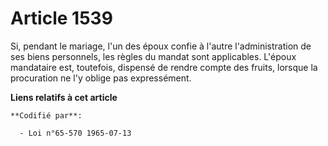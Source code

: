 # Article 1539

Si, pendant le mariage, l'un des époux confie à l'autre l'administration de ses biens personnels, les règles du mandat sont
applicables. L'époux mandataire est, toutefois, dispensé de rendre compte des fruits, lorsque la procuration ne l'y oblige
pas expressément.

**Liens relatifs à cet article**

	**Codifié par**:

	  - Loi n°65-570 1965-07-13
